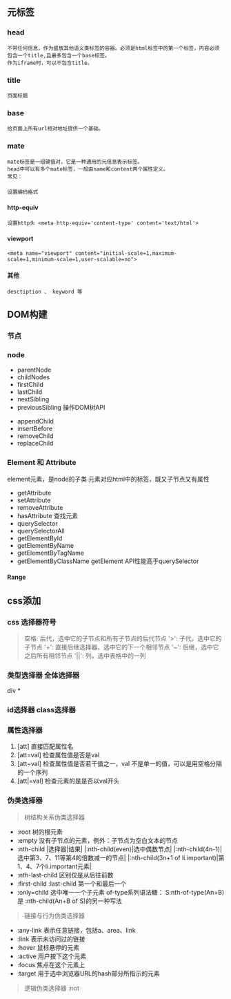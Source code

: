
## 元标签
### head 
    不带任何信息，作为盛放其他语义类标签的容器。必须是html标签中的第一个标签，内容必须包含一个title,且最多包含一个base标签。
    作为iframe时，可以不包含title。
### title 
    页面标题
### base 
    给页面上所有url相对地址提供一个基础。
### mate 
    mate标签是一组键值对，它是一种通用的元信息表示标签。
    head中可以有多个mate标签，一般由name和content两个属性定义。
    常见：
#### <meta charset="utf-8"> 
    设置编码格式
#### http-equiv 
    设置http头 <meta http-equiv='content-type' content='text/html'>
#### viewport 
    <meta name="viewport" content="initial-scale=1,maximum-scale=1,minimum-scale=1,user-scalable=no">
####  其他
    desctiption 、 keyword 等


## DOM构建

### 节点
### node
+ parentNode
+ childNodes
+ firstChild
+ lastChild
+ nextSibling
+ previousSibling
操作DOM树API
- appendChild
- insertBefore
- removeChild 
- replaceChild
### Element 和 Attribute
element元素，是node的子类
元素对应html中的标签，既又子节点又有属性
+ getAttribute
+ setAttribute
+ removeAttribute
+ hasAttribute
查找元素
+ querySelector
+ querySelectorAll
+ getElementById
+ getElementByName
+ getElementByTagName
+ getElementByClassName
getElement API性能高于querySelector
#### Range


## css添加

 ### css 选择器符号
 > 空格: 后代，选中它的子节点和所有子节点的后代节点
 > '>': 子代，选中它的子节点
 > '+': 直接后继选择器，选中它的下一个相邻节点
 > '~': 后继，选中它之后所有相邻节点
 > '||': 列，选中表格中的一列

### 类型选择器 全体选择器
div   * 
### id选择器 class选择器
### 属性选择器
1. [att] 直接匹配属性名 
2. [att=val] 检查属性值是否是val
3. [att~val] 检查属性值是否若干值之一，val 不是单一的值，可以是用空格分隔的一个序列
4. [att|=val] 检查元素的是是否以val开头

### 伪类选择器 
> 树结构关系伪类选择器
+ :root 树的根元素
+ :empty 没有子节点的元素，例外：子节点为空白文本的节点
+ :nth-child 
|选择器|结果|
|:nth-child(even)|选中偶数节点|
|:nth-child(4n-1)|选中第3、7、11等第4的倍数减一的节点|
|:nth-child(3n+1 of li.important)|第1、4、7个li.important元素|
+ :nth-last-child  区别仅是从后往前数
+ :first-child :last-child  第一个和最后一个
+ :only=child  选中唯一一个子元素
 of-type系列语法糖： S:nth-of-type(An+B) 是 :nth-child(An+B of S)的另一种写法

> 链接与行为伪类选择器
+ :any-link  表示任意链接，包括a、area、link
+ :link  表示未访问过的链接
+ :hover 鼠标悬停的元素
+ :active 用户按下这个元素
+ :focus 焦点在这个元素上
+ :target 用于选中浏览器URL的hash部分所指示的元素

> 逻辑伪类选择器
:not




